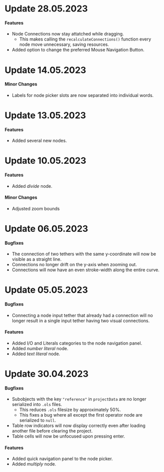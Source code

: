 # Update 28.05.2023
#### Features
- Node Connections now stay attatched while dragging.
	- This makes calling the `recalculateConnections()` function every node move unnecessary, saving resources.
- Added option to change the preferred Mouse Navigation Button.

# Update 14.05.2023
#### Minor Changes
- Labels for node picker slots are now separated into individual words.

# Update 13.05.2023
#### Features
- Added several new nodes.

# Update 10.05.2023
#### Features
- Added *divide* node.
#### Minor Changes
- Adjusted zoom bounds

# Update 06.05.2023
#### Bugfixes
- The connection of two tethers with the same y-coordinate will now be visible as a straight line.
- Connections no longer drift on the y-axis when zooming out.
- Connections will now have an even stroke-width along the entire curve.

# Update 05.05.2023
#### Bugfixes
- Connecting a node input tether that already had a connection will no longer result in a single input tether having two visual connections.

#### Features
- Added I/O and Literals categories to the node navigation panel.
- Added *number literal* node.
- Added *text literal* node.

# Update 30.04.2023
#### Bugfixes
- Subobjects with the key `"reference"` in `projectData` are no longer serialized into `.ols` files.
	- This reduces `.ols` filesize by approximately 50%.
	- This fixes a bug where all except the first operator node are serialized to `null`.
- Table row indicators will now display correctly even after loading another file before clearing the project.
- Table cells will now be unfocused upon pressing enter.
#### Features
- Added quick navigation panel to the node picker.
- Added *multiply* node.
